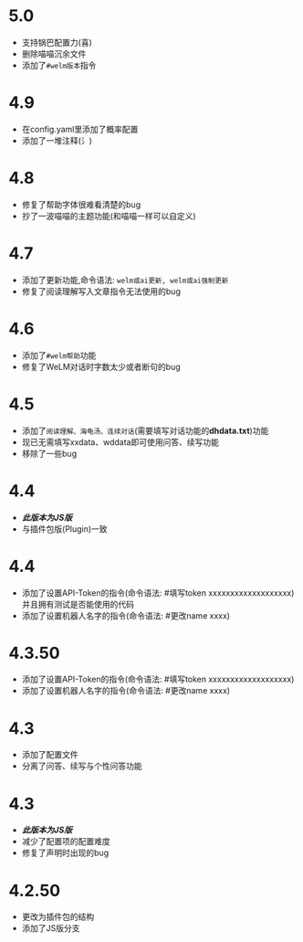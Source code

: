# 5.0
* 支持锅巴配置力(喜)
* 删除喵喵沉余文件
* 添加了`#welm版本`指令

# 4.9
* 在config.yaml里添加了概率配置
* 添加了一堆注释(氵)

# 4.8
* 修复了帮助字体很难看清楚的bug
* 抄了一波喵喵的主题功能(和喵喵一样可以自定义)

# 4.7
* 添加了更新功能,命令语法: `welm或ai更新, welm或ai强制更新`
* 修复了阅读理解写入文章指令无法使用的bug

# 4.6
* 添加了`#welm帮助`功能
* 修复了WeLM对话时字数太少或者断句的bug

# 4.5
* 添加了`阅读理解、海龟汤、连续对话`(需要填写对话功能的**dhdata.txt**)功能
* 现已无需填写xxdata、wddata即可使用问答、续写功能
* 移除了一些bug

# 4.4
* **_此版本为JS版_**
* 与插件包版(Plugin)一致

# 4.4
* 添加了设置API-Token的指令(命令语法: #填写token xxxxxxxxxxxxxxxxxxx)并且拥有测试是否能使用的代码
* 添加了设置机器人名字的指令(命令语法: #更改name xxxx)

# 4.3.50
* 添加了设置API-Token的指令(命令语法: #填写token xxxxxxxxxxxxxxxxxxx)
* 添加了设置机器人名字的指令(命令语法: #更改name xxxx)

# 4.3
* 添加了配置文件
* 分离了问答、续写与个性问答功能

# 4.3
* **_此版本为JS版_**
* 减少了配置项的配置难度
* 修复了声明时出现的bug

# 4.2.50
* 更改为插件包的结构
* 添加了JS版分支